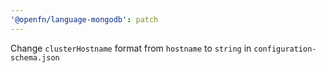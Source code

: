 ```yaml
---
'@openfn/language-mongodb': patch
---
```


Change `clusterHostname` format from `hostname` to `string` in
`configuration-schema.json`
